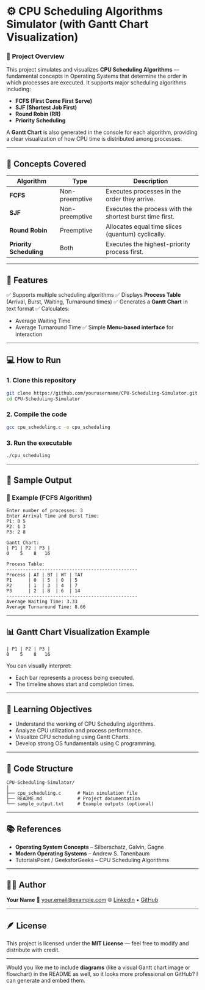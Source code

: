 # ⚙️ CPU Scheduling Algorithms Simulator (with Gantt Chart Visualization) #

### 🎯 **Project Overview**

This project simulates and visualizes **CPU Scheduling Algorithms** — fundamental concepts in Operating Systems that determine the order in which processes are executed.
It supports major scheduling algorithms including:

* **FCFS (First Come First Serve)**
* **SJF (Shortest Job First)**
* **Round Robin (RR)**
* **Priority Scheduling**

A **Gantt Chart** is also generated in the console for each algorithm, providing a clear visualization of how CPU time is distributed among processes.

---

## 🧠 **Concepts Covered**

| Algorithm               | Type           | Description                                              |
| ----------------------- | -------------- | -------------------------------------------------------- |
| **FCFS**                | Non-preemptive | Executes processes in the order they arrive.             |
| **SJF**                 | Non-preemptive | Executes the process with the shortest burst time first. |
| **Round Robin**         | Preemptive     | Allocates equal time slices (quantum) cyclically.        |
| **Priority Scheduling** | Both           | Executes the highest-priority process first.             |

---

## 🧩 **Features**

✅ Supports multiple scheduling algorithms
✅ Displays **Process Table** (Arrival, Burst, Waiting, Turnaround times)
✅ Generates a **Gantt Chart** in text format
✅ Calculates:

* Average Waiting Time
* Average Turnaround Time
  ✅ Simple **Menu-based interface** for interaction

---

## 💻 **How to Run**

### 1. **Clone this repository**

```bash
git clone https://github.com/yourusername/CPU-Scheduling-Simulator.git
cd CPU-Scheduling-Simulator
```

### 2. **Compile the code**

```bash
gcc cpu_scheduling.c -o cpu_scheduling
```

### 3. **Run the executable**

```bash
./cpu_scheduling
```

---

## 🧾 **Sample Output**

### 🔹 Example (FCFS Algorithm)

```
Enter number of processes: 3
Enter Arrival Time and Burst Time:
P1: 0 5
P2: 1 3
P3: 2 8

Gantt Chart:
| P1 | P2 | P3 |
0    5    8   16

Process Table:
------------------------------------------------
Process | AT | BT | WT | TAT
P1      | 0  | 5  | 0  | 5
P2      | 1  | 3  | 4  | 7
P3      | 2  | 8  | 6  | 14
------------------------------------------------
Average Waiting Time: 3.33
Average Turnaround Time: 8.66
```

---

## 📊 **Gantt Chart Visualization Example**

```
| P1 | P2 | P3 |
0    5    8   16
```

You can visually interpret:

* Each bar represents a process being executed.
* The timeline shows start and completion times.

---

## 🧠 **Learning Objectives**

* Understand the working of CPU Scheduling algorithms.
* Analyze CPU utilization and process performance.
* Visualize CPU scheduling using Gantt Charts.
* Develop strong OS fundamentals using C programming.

---

## 🧩 **Code Structure**

```
CPU-Scheduling-Simulator/
│
├── cpu_scheduling.c      # Main simulation file
├── README.md             # Project documentation
└── sample_output.txt     # Example outputs (optional)
```

---

## 📚 **References**

* **Operating System Concepts** – Silberschatz, Galvin, Gagne
* **Modern Operating Systems** – Andrew S. Tanenbaum
* TutorialsPoint / GeeksforGeeks – CPU Scheduling Algorithms

---

## 🧑‍💻 **Author**

**Your Name**
📧 [your.email@example.com](mailto:your.email@example.com)
🌐 [LinkedIn](https://www.linkedin.com/in/yourprofile) • [GitHub](https://github.com/yourusername)

---

## 🪶 **License**

This project is licensed under the **MIT License** — feel free to modify and distribute with credit.

---

Would you like me to include **diagrams** (like a visual Gantt chart image or flowchart) in the README as well, so it looks more professional on GitHub? I can generate and embed them.

